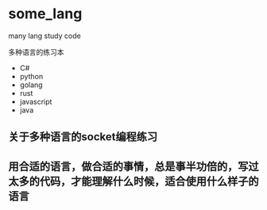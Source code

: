 # some_lang
many lang study code

多种语言的练习本

- C#
- python
- golang
- rust
- javascript
- java

## 关于多种语言的socket编程练习
## 用合适的语言，做合适的事情，总是事半功倍的，写过太多的代码，才能理解什么时候，适合使用什么样子的语言

